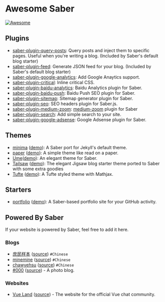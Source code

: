 # Awesome Saber

[![Awesome](https://awesome.re/badge.svg)](https://awesome.re)

## Plugins

- [saber-plugin-query-posts](https://github.com/saberland/saber/tree/master/packages/saber-plugin-query-posts): Query posts and inject them to specific pages. Useful when you're writing a blog. (Included by Saber's default blog starter)
- [saber-plugin-feed](https://github.com/saberland/saber/tree/master/packages/saber-plugin-feed): Generate JSON feed for your blog. (Included by Saber's default blog starter)
- [saber-plugin-google-analytics](https://github.com/saberland/saber/tree/master/packages/saber-plugin-google-analytics): Add Google Anaytics support.
- [saber-plugin-critical](https://github.com/egoist/saber-plugin-critical): Inline critical CSS.
- [saber-plugin-baidu-analytics](https://github.com/h404bi/www.h404bi.com/tree/master/packages/saber-plugin-baidu-analytics): Baidu Analytics plugin for Saber.
- [saber-plugin-baidu-push](https://github.com/h404bi/www.h404bi.com/tree/master/packages/saber-plugin-baidu-push): Baidu Push SEO plugin for Saber.
- [saber-plugin-sitemap](https://github.com/h404bi/www.h404bi.com/tree/master/packages/saber-plugin-sitemap): Sitemap generator plugin for Saber.
- [saber-plugin-seo](https://github.com/geekplux/saber-plugin-seo): SEO headers plugin for Saber.js.
- [saber-plugin-medium-zoom](https://github.com/kidonng/saber-plugin-medium-zoom): [medium-zoom](https://github.com/francoischalifour/medium-zoom) plugin for Saber
- [saber-plugin-search](https://github.com/saberland/saber/tree/master/packages/saber-plugin-search): Add simple search to your site.
- [saber-plugin-google-adsense](https://github.com/h404bi/www.h404bi.com/tree/master/packages/saber-plugin-google-adsense): Google Adsense plugin for Saber.

## Themes

- [minima](https://github.com/saberland/saber-theme-minima) ([demo](https://minima.saber.land/)): A Saber port for Jekyll's default theme.
- [paper](https://github.com/geekplux/saber-theme-paper) ([demo](https://geekplux.com)): A simple theme like read on a paper.
- [Ume](https://github.com/iCyris/Ume)([demo](https://cyris.pen.moe)): An elegant theme for Saber.
- [Tailsaw](https://github.com/saberland/saber-theme-tailsaw) ([demo](https://tailsaw.saber.land/)): The elegant Jigsaw blog starter theme ported to Saber with some extra goodies
- [Tufte](https://github.com/askcreative/saber-theme-tufte) ([demo](https://saber-theme-tufte.netlify.com/)): A Tufte styled theme with Mathjax.

## Starters

- [portfolio](https://github.com/saberland/create-portfolio) ([demo](https://create-portfolio-demo.saber.land/)): A Saber-based portfolio site for your GitHub activity.

## Powered By Saber

If your website is powered by Saber, feel free to add it here.

### Blogs

- [庶民样本](https://egoist.moe) ([source](https://github.com/egoist/blog)) `#Chinese`
- [minemine](https://minemine.cc/) ([source](https://github.com/luyilin/minemine)) `#Chinese`
- [chawyehsu](https://www.h404bi.com) ([source](https://github.com/h404bi/www.h404bi.com)) `#Chinese`
- [#000](https://www.three-zeros.com) ([source](https://github.com/ohiosveryown/black-000-2020)) - A photo blog.

### Websites

- [Vue Land](https://vue-land.js.org) ([source](https://github.com/egoist/vue-land)) - The website for the official Vue chat community.
